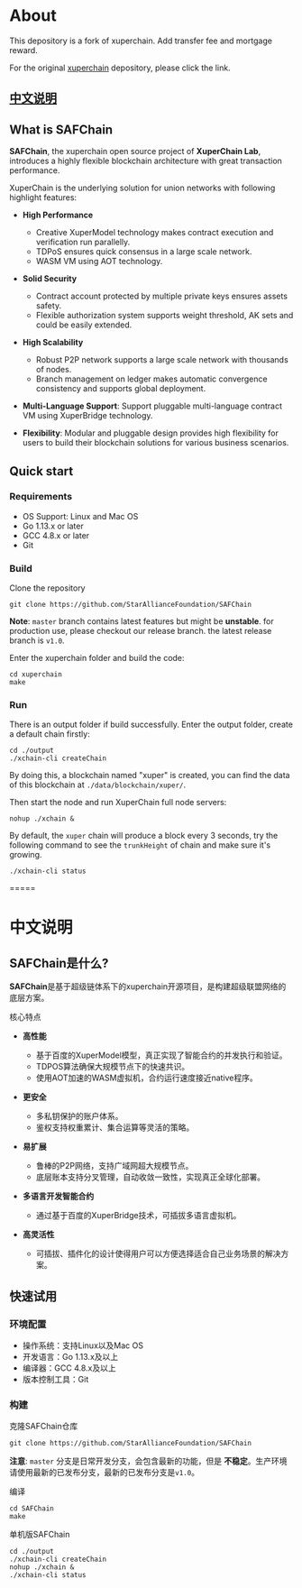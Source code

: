 # About

This depository is a fork of xuperchain. Add transfer fee and mortgage reward.

For the original [xuperchain](https://github.com/xuperchain/xuperchain) depository, please click the link.

[中文说明](#中文说明-1)
-----
## What is SAFChain

**SAFChain**, the xuperchain open source project of **XuperChain Lab**, introduces a highly flexible blockchain architecture with great transaction performance.
 
XuperChain is the underlying solution for union networks with following highlight features:

* **High Performance**

    * Creative XuperModel technology makes contract execution and verification run parallelly.
    * TDPoS ensures quick consensus in a large scale network.
    * WASM VM using AOT technology.

* **Solid Security**

    * Contract account protected by multiple private keys ensures assets safety.
    * Flexible authorization system supports weight threshold, AK sets and could be easily extended.

* **High Scalability**

    * Robust P2P network supports a large scale network with thousands of nodes.
    * Branch management on ledger makes automatic convergence consistency and supports global deployment.

* **Multi-Language Support**: Support pluggable multi-language contract VM using XuperBridge technology.

* **Flexibility**:  Modular and pluggable design provides high flexibility for users to build their blockchain solutions for various business scenarios.

## Quick start

### Requirements

* OS Support: Linux and Mac OS
* Go 1.13.x or later
* GCC 4.8.x or later
* Git

### Build

Clone the repository

```
git clone https://github.com/StarAllianceFoundation/SAFChain
```

**Note**: `master` branch contains latest features but might be **unstable**. for production use, please checkout our release branch. the latest release branch is `v1.0`.

Enter the xuperchain folder and build the code:

```
cd xuperchain
make
```

### Run 

There is an output folder if build successfully. Enter the output folder, create a default chain firstly:

```
cd ./output
./xchain-cli createChain
```

By doing this, a blockchain named "xuper" is created, you can find the data of this blockchain at `./data/blockchain/xuper/`.

Then start the node and run XuperChain full node servers:

```
nohup ./xchain &
```

By default, the `xuper` chain will produce a block every 3 seconds, try the following command to see the `trunkHeight` of chain and make sure it's growing.

```
./xchain-cli status
```

=====

# 中文说明

## SAFChain是什么?

**SAFChain**是基于超级链体系下的xuperchain开源项目，是构建超级联盟网络的底层方案。

核心特点

* **高性能**
    * 基于百度的XuperModel模型，真正实现了智能合约的并发执行和验证。
    * TDPOS算法确保大规模节点下的快速共识。
    * 使用AOT加速的WASM虚拟机，合约运行速度接近native程序。

* **更安全**
    * 多私钥保护的账户体系。
    * 鉴权支持权重累计、集合运算等灵活的策略。

* **易扩展**
    * 鲁棒的P2P网络，支持广域网超大规模节点。
    * 底层账本支持分叉管理，自动收敛一致性，实现真正全球化部署。

* **多语言开发智能合约**
    * 通过基于百度的XuperBridge技术，可插拔多语言虚拟机。

* **高灵活性**
    * 可插拔、插件化的设计使得用户可以方便选择适合自己业务场景的解决方案。

## 快速试用

### 环境配置

* 操作系统：支持Linux以及Mac OS
* 开发语言：Go 1.13.x及以上
* 编译器：GCC 4.8.x及以上
* 版本控制工具：Git

### 构建

克隆SAFChain仓库
```
git clone https://github.com/StarAllianceFoundation/SAFChain
```

**注意**: `master` 分支是日常开发分支，会包含最新的功能，但是 **不稳定**。生产环境请使用最新的已发布分支，最新的已发布分支是`v1.0`。

编译
```
cd SAFChain
make
```

单机版SAFChain
```
cd ./output
./xchain-cli createChain
nohup ./xchain &
./xchain-cli status
```
